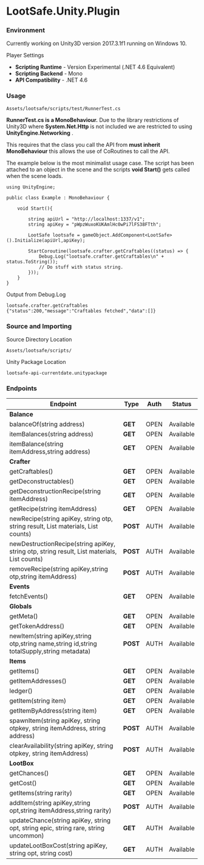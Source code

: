# LootSafe.Unity.Plugin

### Environment

Currently working on Unity3D version 2017.3.1f1 running on Windows 10.

Player Settings

* **Scripting Runtime** - Version Experimental (.NET 4.6 Equivalent)
* **Scripting Backend** - Mono
* **API Compatibility** - .NET 4.6

### Usage

```
Assets/lootsafe/scripts/test/RunnerTest.cs
```
**RunnerTest.cs is a MonoBehaviour.** Due to the library restrictions of Unity3D where **System.Net.Http** is not included we are restricted to using **UnityEngine.Networking** . 

This requires that the class you call the API from **must inherit MonoBehaviour** this allows the use of CoRoutines to call the API.

The example below is the most minimalist usage case. The script has been attached to an object in the scene and the scripts **void Start()** gets called when the scene loads.

```
using UnityEngine;

public class Example : MonoBehaviour {

	void Start(){
    
        string apiUrl = "http://localhost:1337/v1";
        string apiKey = "pWpzWuxoKUKAmlHc0wPi7lFS38FTth";

        LootSafe lootsafe = gameObject.AddComponent<LootSafe>().Initialize(apiUrl,apiKey);

        StartCoroutine(lootsafe.crafter.getCraftables((status) => {
            Debug.Log("lootsafe.crafter.getCraftables\n" + status.ToString());
            // Do stuff with status string.
        }));
    }
}
```

Output from Debug.Log
```
lootsafe.crafter.getCraftables
{"status":200,"message":"Craftables fetched","data":[]}
```

### Source and Importing

Source Directory Location
```
Assets/lootsafe/scripts/
```

Unity Package Location
```
lootsafe-api-currentdate.unitypackage
```

### Endpoints

 Endpoint  | Type | Auth | Status |
|---|---|---|---|
| **Balance**   |   |   |   |
| balanceOf(string address)  | **GET**  | OPEN  | Available |
| itemBalances(string address)  | **GET**  | OPEN  | Available |
| itemBalance(string itemAddress,string address)  | **GET**  | OPEN   | Available |
| **Crafter**   |   |   |   |
| getCraftables()  | **GET**  | OPEN   | Available |
| getDeconstructables()  | **GET**  | OPEN   | Available |
| getDeconstructionRecipe(string itemAddress)  | **GET**  | OPEN   | Available |
| getRecipe(string itemAddress) | **GET**  | OPEN   | Available |
| newRecipe(string apiKey, string otp, string result, List<string> materials, List<string> counts)  | **POST**  | AUTH   | Available |
| newDestructionRecipe(string apiKey, string otp, string result, List<string> materials, List<string> counts)  | **POST**  | AUTH   | Available |
| removeRecipe(string apiKey,string otp,string itemAddress)  | **POST**  | AUTH   | Available 
| **Events**  |   |   |   |
| fetchEvents()  | **GET**  | OPEN   | Available |
| **Globals**  |   |   |   |
| getMeta()  | **GET**  | OPEN   | Available |
| getTokenAddress()  | **GET**  | OPEN   | Available |
| newItem(string apiKey,string otp,string name,string id,string totalSupply,string metadata) | **POST**  | AUTH   | Available |
| **Items**  |   |   |   |
| getItems()  | **GET**  | OPEN   | Available |
| getItemAddresses()  | **GET**  | OPEN   | Available |
| ledger()  | **GET**  | OPEN   | Available |
| getItem(string item)  | **GET**  | OPEN   | Available |
| getItemByAddress(string item) | **GET**  | OPEN   | Available |
| spawnItem(string apiKey, string otpkey, string itemAddress, string address)  | **POST**  | AUTH  | Available |
| clearAvailability(string apiKey, string otpkey, string itemAddress)  | **POST**  | AUTH  | Available |
| **LootBox** |   |   |   |
| getChances()  | **GET**  | OPEN   | Available |
| getCost()  | **GET**  | OPEN   | Available |
| getItems(string rarity)  | **GET**  | OPEN   | Available |
| addItem(string apiKey,string opt,string itemAddress,string rarity)  | **POST**  | AUTH  | Available |
| updateChance(string apiKey, string opt, string epic, string rare, string uncommon) | **GET**  | AUTH  | Available |
| updateLootBoxCost(string apiKey, string opt, string cost)  | **GET**  | AUTH  | Available |
